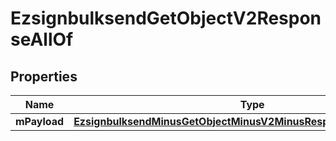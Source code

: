 
# EzsignbulksendGetObjectV2ResponseAllOf

## Properties
Name | Type | Description | Notes
------------ | ------------- | ------------- | -------------
**mPayload** | [**EzsignbulksendMinusGetObjectMinusV2MinusResponseMinusMPayload**](EzsignbulksendMinusGetObjectMinusV2MinusResponseMinusMPayload.md) |  | 



